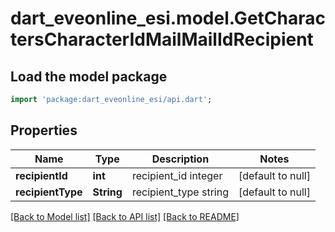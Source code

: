 # dart_eveonline_esi.model.GetCharactersCharacterIdMailMailIdRecipient

## Load the model package
```dart
import 'package:dart_eveonline_esi/api.dart';
```

## Properties
Name | Type | Description | Notes
------------ | ------------- | ------------- | -------------
**recipientId** | **int** | recipient_id integer | [default to null]
**recipientType** | **String** | recipient_type string | [default to null]

[[Back to Model list]](../README.md#documentation-for-models) [[Back to API list]](../README.md#documentation-for-api-endpoints) [[Back to README]](../README.md)


